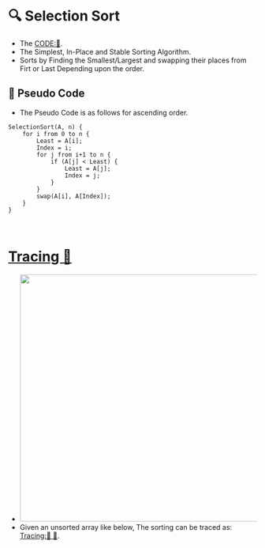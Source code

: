 # 🔍 Selection Sort
- The [CODE:📑](../../Data_Structures/Sorting_Algorithms.c#L54).
- The Simplest, In-Place and Stable Sorting Algorithm.
- Sorts by Finding the Smallest/Largest and swapping their places from Firt or Last Depending upon the order.

## 📝 Pseudo Code
- The Pseudo Code is as follows for ascending order. 
```
SelectionSort(A, n) {
    for i from 0 to n {
        Least = A[i];
        Index = i;
        for j from i+1 to n {
            if (A[j] < Least) {
                Least = A[j];
                Index = j;
            }
        }
        swap(A[i], A[Index]);
    }
}
```

&nbsp;
# [Tracing 🚧](./SelectionSortTracing.md)
- <img src="../Resources/SelectionSort/SelectionSortPass00Step00.svg" width=500px>
- Given an unsorted array like below, The sorting can be traced as: [Tracing:🧭 🚧](./SelectionSortTracing.md).
